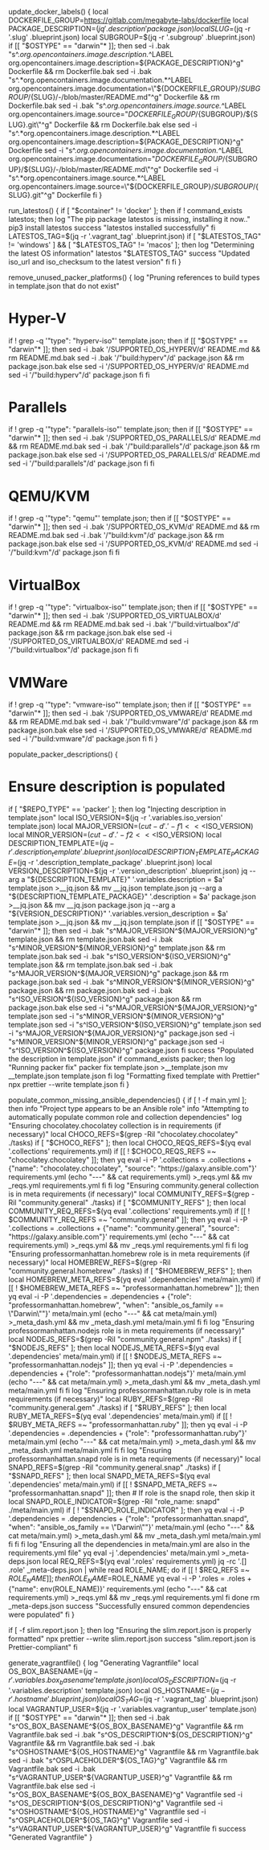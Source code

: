 update_docker_labels() {
  local DOCKERFILE_GROUP=https://gitlab.com/megabyte-labs/dockerfile
  local PACKAGE_DESCRIPTION=$(jq '.description' package.json)
  local SLUG=$(jq -r '.slug' .blueprint.json)
  local SUBGROUP=$(jq -r '.subgroup' .blueprint.json)
  if [[ "$OSTYPE" == "darwin"* ]]; then
    sed -i .bak "s^.*org.opencontainers.image.description.*^LABEL org.opencontainers.image.description=${PACKAGE_DESCRIPTION}^g" Dockerfile && rm Dockerfile.bak
    sed -i .bak "s^.*org.opencontainers.image.documentation.*^LABEL org.opencontainers.image.documentation=\"${DOCKERFILE_GROUP}/${SUBGROUP}/${SLUG}/-/blob/master/README.md\"^g" Dockerfile && rm Dockerfile.bak
    sed -i .bak "s^.*org.opencontainers.image.source.*^LABEL org.opencontainers.image.source=\"${DOCKERFILE_GROUP}/${SUBGROUP}/${SLUG}.git\"^g" Dockerfile && rm Dockerfile.bak
  else
    sed -i "s^.*org.opencontainers.image.description.*^LABEL org.opencontainers.image.description=${PACKAGE_DESCRIPTION}^g" Dockerfile
    sed -i "s^.*org.opencontainers.image.documentation.*^LABEL org.opencontainers.image.documentation=\"${DOCKERFILE_GROUP}/${SUBGROUP}/${SLUG}/-/blob/master/README.md\"^g" Dockerfile
    sed -i "s^.*org.opencontainers.image.source.*^LABEL org.opencontainers.image.source=\"${DOCKERFILE_GROUP}/${SUBGROUP}/${SLUG}.git\"^g" Dockerfile
  fi
}


run_latestos() {
  if [ "$container" != 'docker' ]; then
    if ! command_exists latestos; then
      log "The pip package latestos is missing, installing it now.."
      pip3 install latestos
      success "latestos installed successfully"
    fi
    LATESTOS_TAG=$(jq -r '.vagrant_tag' .blueprint.json)
    if [ "$LATESTOS_TAG" != 'windows' ] && [ "$LATESTOS_TAG" != 'macos' ]; then
      log "Determining the latest OS information"
      latestos "$LATESTOS_TAG"
      success "Updated iso_url and iso_checksum to the latest version"
    fi
  fi
}

remove_unused_packer_platforms() {
  log "Pruning references to build types in template.json that do not exist"
  # Hyper-V
  if ! grep -q '"type": "hyperv-iso"' template.json; then
    if [[ "$OSTYPE" == "darwin"* ]]; then
      sed -i .bak '/SUPPORTED_OS_HYPERV/d' README.md && rm README.md.bak
      sed -i .bak '/\"build:hyperv\"/d' package.json && rm package.json.bak
    else
      sed -i '/SUPPORTED_OS_HYPERV/d' README.md
      sed -i '/\"build:hyperv\"/d' package.json
    fi
  fi

  # Parallels
  if ! grep -q '"type": "parallels-iso"' template.json; then
    if [[ "$OSTYPE" == "darwin"* ]]; then
      sed -i .bak '/SUPPORTED_OS_PARALLELS/d' README.md && rm README.md.bak
      sed -i .bak '/\"build:parallels\"/d' package.json && rm package.json.bak
    else
      sed -i '/SUPPORTED_OS_PARALLELS/d' README.md
      sed -i '/\"build:parallels\"/d' package.json
    fi
  fi

  # QEMU/KVM
  if ! grep -q '"type": "qemu"' template.json; then
    if [[ "$OSTYPE" == "darwin"* ]]; then
      sed -i .bak '/SUPPORTED_OS_KVM/d' README.md && rm README.md.bak
      sed -i .bak '/\"build:kvm\"/d' package.json && rm package.json.bak
    else
      sed -i '/SUPPORTED_OS_KVM/d' README.md
      sed -i '/\"build:kvm\"/d' package.json
    fi
  fi

  # VirtualBox
  if ! grep -q '"type": "virtualbox-iso"' template.json; then
    if [[ "$OSTYPE" == "darwin"* ]]; then
      sed -i .bak '/SUPPORTED_OS_VIRTUALBOX/d' README.md && rm README.md.bak
      sed -i .bak '/\"build:virtualbox\"/d' package.json && rm package.json.bak
    else
      sed -i '/SUPPORTED_OS_VIRTUALBOX/d' README.md
      sed -i '/\"build:virtualbox\"/d' package.json
    fi
  fi

  # VMWare
  if ! grep -q '"type": "vmware-iso"' template.json; then
    if [[ "$OSTYPE" == "darwin"* ]]; then
      sed -i .bak '/SUPPORTED_OS_VMWARE/d' README.md && rm README.md.bak
      sed -i .bak '/\"build:vmware\"/d' package.json && rm package.json.bak
    else
      sed -i '/SUPPORTED_OS_VMWARE/d' README.md
      sed -i '/\"build:vmware\"/d' package.json
    fi
  fi
}

populate_packer_descriptions() {
  # Ensure description is populated
  if [ "$REPO_TYPE" == 'packer' ]; then
    log "Injecting description in template.json"
    local ISO_VERSION=$(jq -r '.variables.iso_version' template.json)
    local MAJOR_VERSION=$(cut -d '.' -f 1 <<<$ISO_VERSION)
    local MINOR_VERSION=$(cut -d '.' -f 2 <<<$ISO_VERSION)
    local DESCRIPTION_TEMPLATE=$(jq -r '.description_template' .blueprint.json)
    local DESCRIPTION_TEMPLATE_PACKAGE=$(jq -r '.description_template_package' .blueprint.json)
    local VERSION_DESCRIPTION=$(jq -r '.version_description' .blueprint.json)
    jq --arg a "${DESCRIPTION_TEMPLATE}" '.variables.description = $a' template.json >__jq.json && mv __jq.json template.json
    jq --arg a "${DESCRIPTION_TEMPLATE_PACKAGE}" '.description = $a' package.json >__jq.json && mv __jq.json package.json
    jq --arg a "${VERSION_DESCRIPTION}" '.variables.version_description = $a' template.json >__jq.json && mv __jq.json template.json
    if [[ "$OSTYPE" == "darwin"* ]]; then
      sed -i .bak "s^MAJOR_VERSION^${MAJOR_VERSION}^g" template.json && rm template.json.bak
      sed -i .bak "s^MINOR_VERSION^${MINOR_VERSION}^g" template.json && rm template.json.bak
      sed -i .bak "s^ISO_VERSION^${ISO_VERSION}^g" template.json && rm template.json.bak
      sed -i .bak "s^MAJOR_VERSION^${MAJOR_VERSION}^g" package.json && rm package.json.bak
      sed -i .bak "s^MINOR_VERSION^${MINOR_VERSION}^g" package.json && rm package.json.bak
      sed -i .bak "s^ISO_VERSION^${ISO_VERSION}^g" package.json && rm package.json.bak
    else
      sed -i "s^MAJOR_VERSION^${MAJOR_VERSION}^g" template.json
      sed -i "s^MINOR_VERSION^${MINOR_VERSION}^g" template.json
      sed -i "s^ISO_VERSION^${ISO_VERSION}^g" template.json
      sed -i "s^MAJOR_VERSION^${MAJOR_VERSION}^g" package.json
      sed -i "s^MINOR_VERSION^${MINOR_VERSION}^g" package.json
      sed -i "s^ISO_VERSION^${ISO_VERSION}^g" package.json
    fi
    success "Populated the description in template.json"
    if command_exists packer; then
      log "Running packer fix"
      packer fix template.json >__template.json
      mv __template.json template.json
    fi
    log "Formatting fixed template with Prettier"
    npx prettier --write template.json
  fi
}

populate_common_missing_ansible_dependencies() {
  if [ ! -f main.yml ]; then
    info "Project type appears to be an Ansible role"
    info "Attempting to automatically populate common role and collection dependencies"
    log "Ensuring chocolatey.chocolatey collection is in requirements (if necessary)"
    local CHOCO_REFS=$(grep -Ril "chocolatey.chocolatey" ./tasks)
    if [ "$CHOCO_REFS" ]; then
      local CHOCO_REQS_REFS=$(yq eval '.collections' requirements.yml)
      if [[ ! $CHOCO_REQS_REFS =~ "chocolatey.chocolatey" ]]; then
        yq eval -i -P '.collections = .collections + {"name": "chocolatey.chocolatey", "source": "https://galaxy.ansible.com"}' requirements.yml
        (echo "---" && cat requirements.yml) >_reqs.yml && mv _reqs.yml requirements.yml
      fi
    fi
    log "Ensuring community.general collection is in meta requirements (if necessary)"
    local COMMUNITY_REFS=$(grep -Ril "community.general" ./tasks)
    if [ "$COMMUNITY_REFS" ]; then
      local COMMUNITY_REQ_REFS=$(yq eval '.collections' requirements.yml)
      if [[ ! $COMMUNITY_REQ_REFS =~ "community.general" ]]; then
        yq eval -i -P '.collections = .collections + {"name": "community.general", "source": "https://galaxy.ansible.com"}' requirements.yml
        (echo "---" && cat requirements.yml) >_reqs.yml && mv _reqs.yml requirements.yml
      fi
    fi
    log "Ensuring professormanhattan.homebrew role is in meta requirements (if necessary)"
    local HOMEBREW_REFS=$(grep -Ril "community.general.homebrew" ./tasks)
    if [ "$HOMEBREW_REFS" ]; then
      local HOMEBREW_META_REFS=$(yq eval '.dependencies' meta/main.yml)
      if [[ ! $HOMEBREW_META_REFS =~ "professormanhattan.homebrew" ]]; then
        yq eval -i -P '.dependencies = .dependencies + {"role": "professormanhattan.homebrew", "when": "ansible_os_family == \"Darwin\""}' meta/main.yml
        (echo "---" && cat meta/main.yml) >_meta_dash.yml && mv _meta_dash.yml meta/main.yml
      fi
    fi
    log "Ensuring professormanhattan.nodejs role is in meta requirements (if necessary)"
    local NODEJS_REFS=$(grep -Ril "community.general.npm" ./tasks)
    if [ "$NODEJS_REFS" ]; then
      local NODEJS_META_REFS=$(yq eval '.dependencies' meta/main.yml)
      if [[ ! $NODEJS_META_REFS =~ "professormanhattan.nodejs" ]]; then
        yq eval -i -P '.dependencies = .dependencies + {"role": "professormanhattan.nodejs"}' meta/main.yml
        (echo "---" && cat meta/main.yml) >_meta_dash.yml && mv _meta_dash.yml meta/main.yml
      fi
    fi
    log "Ensuring professormanhattan.ruby role is in meta requirements (if necessary)"
    local RUBY_REFS=$(grep -Ril "community.general.gem" ./tasks)
    if [ "$RUBY_REFS" ]; then
      local RUBY_META_REFS=$(yq eval '.dependencies' meta/main.yml)
      if [[ ! $RUBY_META_REFS =~ "professormanhattan.ruby" ]]; then
        yq eval -i -P '.dependencies = .dependencies + {"role": "professormanhattan.ruby"}' meta/main.yml
        (echo "---" && cat meta/main.yml) >_meta_dash.yml && mv _meta_dash.yml meta/main.yml
      fi
    fi
    log "Ensuring professormanhattan.snapd role is in meta requirements (if necessary)"
    local SNAPD_REFS=$(grep -Ril "community.general.snap" ./tasks)
    if [ "$SNAPD_REFS" ]; then
      local SNAPD_META_REFS=$(yq eval '.dependencies' meta/main.yml)
      if [[ ! $SNAPD_META_REFS =~ "professormanhattan.snapd" ]]; then
        # If role is the snapd role, then skip it
        local SNAPD_ROLE_INDICATOR=$(grep -Ril "role_name: snapd" ./meta/main.yml)
        if [ ! "$SNAPD_ROLE_INDICATOR" ]; then
          yq eval -i -P '.dependencies = .dependencies + {"role": "professormanhattan.snapd", "when": "ansible_os_family == \"Darwin\""}' meta/main.yml
          (echo "---" && cat meta/main.yml) >_meta_dash.yml && mv _meta_dash.yml meta/main.yml
        fi
      fi
    fi
    log "Ensuring all the dependencies in meta/main.yml are also in the requirements.yml file"
    yq eval -j '.dependencies' meta/main.yml >_meta-deps.json
    local REQ_REFS=$(yq eval '.roles' requirements.yml)
    jq -rc '.[] .role' _meta-deps.json | while read ROLE_NAME; do
      if [[ ! $REQ_REFS =~ $ROLE_NAME ]]; then
        ROLE_NAME=$ROLE_NAME yq eval -i -P '.roles = .roles + {"name": env(ROLE_NAME)}' requirements.yml
        (echo "---" && cat requirements.yml) >_reqs.yml && mv _reqs.yml requirements.yml
      fi
    done
    rm _meta-deps.json
    success "Successfully ensured common dependencies were populated"
  fi
}

if [ -f slim.report.json ]; then
    log "Ensuring the slim.report.json is properly formatted"
    npx prettier --write slim.report.json
    success "slim.report.json is Prettier-compliant"
  fi

  generate_vagrantfile() {
  log "Generating Vagrantfile"
  local OS_BOX_BASENAME=$(jq -r '.variables.box_basename' template.json)
  local OS_DESCRIPTION=$(jq -r '.variables.description' template.json)
  local OS_HOSTNAME=$(jq -r '.hostname' .blueprint.json)
  local OS_TAG=$(jq -r '.vagrant_tag' .blueprint.json)
  local VAGRANTUP_USER=$(jq -r '.variables.vagrantup_user' template.json)
  if [[ "$OSTYPE" == "darwin"* ]]; then
    sed -i .bak "s^OS_BOX_BASENAME^${OS_BOX_BASENAME}^g" Vagrantfile && rm Vagrantfile.bak
    sed -i .bak "s^OS_DESCRIPTION^${OS_DESCRIPTION}^g" Vagrantfile && rm Vagrantfile.bak
    sed -i .bak "s^OSHOSTNAME^${OS_HOSTNAME}^g" Vagrantfile && rm Vagrantfile.bak
    sed -i .bak "s^OSPLACEHOLDER^${OS_TAG}^g" Vagrantfile && rm Vagrantfile.bak
    sed -i .bak "s^VAGRANTUP_USER^${VAGRANTUP_USER}^g" Vagrantfile && rm Vagrantfile.bak
  else
    sed -i "s^OS_BOX_BASENAME^${OS_BOX_BASENAME}^g" Vagrantfile
    sed -i "s^OS_DESCRIPTION^${OS_DESCRIPTION}^g" Vagrantfile
    sed -i "s^OSHOSTNAME^${OS_HOSTNAME}^g" Vagrantfile
    sed -i "s^OSPLACEHOLDER^${OS_TAG}^g" Vagrantfile
    sed -i "s^VAGRANTUP_USER^${VAGRANTUP_USER}^g" Vagrantfile
  fi
  success "Generated Vagrantfile"
}